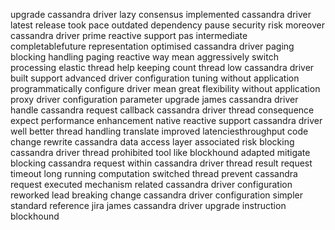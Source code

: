 upgrade cassandra driver lazy consensus implemented cassandra driver latest release took pace outdated dependency pause security risk moreover cassandra driver prime reactive support pas intermediate completablefuture representation optimised cassandra driver paging blocking handling paging reactive way mean aggressively switch processing elastic thread help keeping count thread low cassandra driver built support advanced driver configuration tuning without application programmatically configure driver mean great flexibility without application proxy driver configuration parameter upgrade james cassandra driver handle cassandra request callback cassandra driver thread consequence expect performance enhancement native reactive support cassandra driver well better thread handling translate improved latenciesthroughput code change rewrite cassandra data access layer associated risk blocking cassandra driver thread prohibited tool like blockhound adapted mitigate blocking cassandra request within cassandra driver thread result request timeout long running computation switched thread prevent cassandra request executed mechanism related cassandra driver configuration reworked lead breaking change cassandra driver configuration simpler standard reference jira james cassandra driver upgrade instruction blockhound